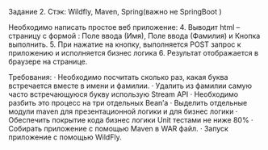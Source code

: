 Задание 2.
Стэк:  Wildfly, Maven, Spring(важно не SpringBoot )
 
Необходимо написать простое веб приложение: 
4.      Выводит html – страницу с формой : Поле ввода (Имя), Поле ввода (Фамилия) и Кнопка выполнить.
5.      При нажатие на кнопку, выполняется POST запрос к приложению и исполняется бизнес логика
6.      Результат отображается в браузере на странице.
 
Требования:
·        Необходимо посчитать сколько раз, какая буква встречается вместе в имени и фамилии.
·        Удалить из фамилии самую часто встречающуюся букву использую Stream API
·        Необходимо разбить это процесс на три отдельных Bean’а
·        Выделить отдельные модули maven для презентационной логики и для бизнес логики
·        Обеспечить покрытие кода бизнес логики Unit тестами не ниже 80%
·        Собирать приложение с помощью Maven в WAR файл.
·        Запуск приложение с помощью WildFly.